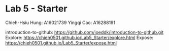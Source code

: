 # Lab 5 - Starter
Chieh-Hsiu Hung: A16021739
Yingqi Cao: A16288191

introduction-to-github: 
https://github.com/ioeddk/introduction-to-github.git
Explore: https://chieh0501.github.io/Lab5_Starter/explore.html
Expose: https://chieh0501.github.io/Lab5_Starter/expose.html
